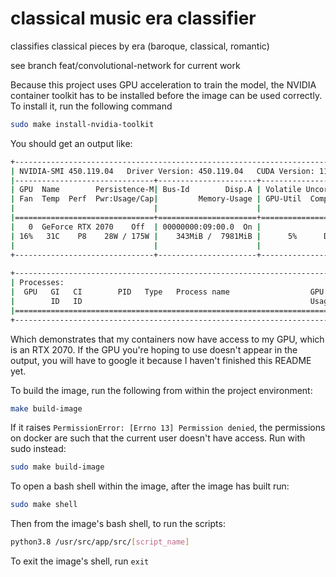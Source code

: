 classical music era classifier
==============================

classifies classical pieces by era (baroque, classical, romantic)

see branch feat/convolutional-network for current work

Because this project uses GPU acceleration to train the model, the NVIDIA container toolkit has to be installed before the image can be used correctly.
To install it, run the following command 
```bash
sudo make install-nvidia-toolkit
```
You should get an output like:
```bash
+-----------------------------------------------------------------------------+
| NVIDIA-SMI 450.119.04   Driver Version: 450.119.04   CUDA Version: 11.0     |
|-------------------------------+----------------------+----------------------+
| GPU  Name        Persistence-M| Bus-Id        Disp.A | Volatile Uncorr. ECC |
| Fan  Temp  Perf  Pwr:Usage/Cap|         Memory-Usage | GPU-Util  Compute M. |
|                               |                      |               MIG M. |
|===============================+======================+======================|
|   0  GeForce RTX 2070    Off  | 00000000:09:00.0  On |                  N/A |
| 16%   31C    P8    28W / 175W |    343MiB /  7981MiB |      5%      Default |
|                               |                      |                  N/A |
+-------------------------------+----------------------+----------------------+
                                                                               
+-----------------------------------------------------------------------------+
| Processes:                                                                  |
|  GPU   GI   CI        PID   Type   Process name                  GPU Memory |
|        ID   ID                                                   Usage      |
|=============================================================================|
+-----------------------------------------------------------------------------+
```
Which demonstrates that my containers now have access to my GPU, which is an RTX 2070. 
If the GPU you're hoping to use doesn't appear in the output, you will have to google it because I haven't finished this README yet. 

To build the image, run the following from within the project environment: 
```bash
make build-image
```

If it raises `PermissionError: [Errno 13] Permission denied`, the permissions on docker are such that the current user doesn't have access. Run with sudo instead:

```bash
sudo make build-image
```

To open a bash shell within the image, after the image has built run:
```bash
sudo make shell
```

Then from the image's bash shell, to run the scripts:
```bash 
python3.8 /usr/src/app/src/[script_name]
```

To exit the image's shell, run `exit`
